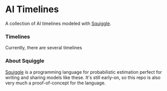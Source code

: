 # AI Timelines

A collection of AI timelines modeled with [Squiggle](https://www.squiggle-language.com/).

### Timelines

Currently, there are several timelines


### About Squiggle

[Squiggle](https://www.squiggle-language.com/) is a programming language for probabilistic estimation perfect for writing and sharing models like these.
It's still early-on, so this repo is also very much a proof-of-concept for the language. 
